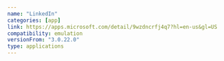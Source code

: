 ```yaml
---
name: "LinkedIn"
categories: [app]
link: https://apps.microsoft.com/detail/9wzdncrfj4q7?hl=en-us&gl=US
compatibility: emulation
versionFrom: "3.0.22.0"
type: applications
---
```


